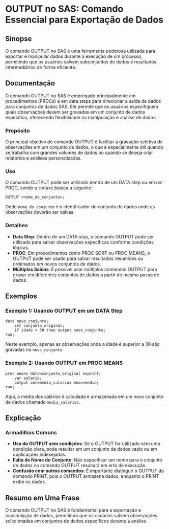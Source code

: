 <!--
Meta Description: # OUTPUT no SAS: Comando Essencial para Exportação de Dados ## Sinopse O comando OUTPUT no SAS é uma ferramenta poderosa utilizada para exportar e man...
Meta Keywords: dados, output, comando, para, sas
-->

# OUTPUT no SAS: Comando Essencial para Exportação de Dados

## Sinopse
O comando OUTPUT no SAS é uma ferramenta poderosa utilizada para exportar e manipular dados durante a execução de um processo, permitindo que os usuários salvem subconjuntos de dados e resultados intermediários de forma eficiente.

## Documentação
O comando OUTPUT no SAS é empregado principalmente em procedimentos (PROCs) e em data steps para direcionar a saída de dados para conjuntos de dados SAS. Ele permite que os usuários especifiquem quais observações devem ser gravadas em um conjunto de dados específico, oferecendo flexibilidade na manipulação e análise de dados.

### Propósito
O principal objetivo do comando OUTPUT é facilitar a gravação seletiva de observações em um conjunto de dados, o que é especialmente útil quando se trabalha com grandes volumes de dados ou quando se deseja criar relatórios e análises personalizadas.

### Uso
O comando OUTPUT pode ser utilizado dentro de um DATA step ou em um PROC, sendo a sintaxe básica a seguinte:

```sas
OUTPUT <nome_do_conjunto>;
```

Onde `nome_do_conjunto` é o identificador do conjunto de dados onde as observações deverão ser salvas.

### Detalhes
- **Data Step**: Dentro de um DATA step, o comando OUTPUT pode ser utilizado para salvar observações específicas conforme condições lógicas.
- **PROC**: Em procedimentos como PROC SORT ou PROC MEANS, o OUTPUT pode ser usado para salvar resultados resumidos ou ordenados em novos conjuntos de dados.
- **Múltiplas Saídas**: É possível usar múltiplos comandos OUTPUT para gravar em diferentes conjuntos de dados a partir do mesmo passo de dados.

## Exemplos
### Exemplo 1: Usando OUTPUT em um DATA Step
```sas
data novo_conjunto;
    set conjunto_original;
    if idade > 30 then output novo_conjunto;
run;
```

Neste exemplo, apenas as observações onde a idade é superior a 30 são gravadas no `novo_conjunto`.

### Exemplo 2: Usando OUTPUT em PROC MEANS
```sas
proc means data=conjunto_original noprint;
    var salario;
    output out=media_salarios mean=media;
run;
```

Aqui, a média dos salários é calculada e armazenada em um novo conjunto de dados chamado `media_salarios`.

## Explicação
### Armadilhas Comuns
- **Uso do OUTPUT sem condições**: Se o OUTPUT for utilizado sem uma condição clara, pode resultar em um conjunto de dados vazio ou em duplicações indesejadas.
- **Falta de Nome do Conjunto**: Não especificar um nome para o conjunto de dados no comando OUTPUT resultará em erro de execução.
- **Confusão com outros comandos**: É importante distinguir o OUTPUT do comando PRINT, pois o OUTPUT armazena dados, enquanto o PRINT exibe os dados.

## Resumo em Uma Frase
O comando OUTPUT no SAS é fundamental para a exportação e manipulação de dados, permitindo que os usuários salvem observações selecionadas em conjuntos de dados específicos durante a análise.